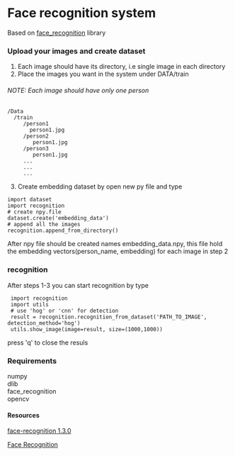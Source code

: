 # Face recognition system

Based on [face_recognition](https://github.com/ageitgey/face_recognition) library 


### Upload your images and create dataset
1. Each image should have its directory, i.e single image in each directory
2. Place the images you want in the system under DATA/train 
###### NOTE: Each image should have only one person

```
/Data
  /train
     /person1
       person1.jpg
     /person2
        person1.jpg
     /person3
        person1.jpg
     ...
     ...
     ...
```
3. Create embedding dataset by open new py file and type
 ```
 import dataset
 import recognition
 # create npy.file
 dataset.create('embedding_data')
 # append all the images 
 recognition.append_from_directory()
 ```
 After npy file should be created names embedding_data.npy, 
 this file hold the embedding vectors(person_name, embedding) for each image in step 2

 
 ### recognition
 After steps 1-3 you can start recognition by type
 ```
  import recognition
  import utils
  # use 'hog' or 'cnn' for detection
  result = recognition.recognition_from_dataset('PATH_TO_IMAGE', detection_method='hog')
  utils.show_image(image=result, size=(1000,1000))
 ```
 press 'q' to close the resuls
 
 ### Requirements
 numpy  
 dlib  
 face_recognition  
 opencv
 
 
 
 
 
 #### Resources
 [face-recognition 1.3.0](https://pypi.org/project/face-recognition/)  

 [Face Recognition](https://github.com/ageitgey/face_recognition)

 
 
 
 

